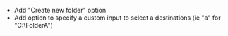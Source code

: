 * Add "Create new folder" option
* Add option to specify a custom input to select a destinations (ie "a" for "C:\FolderA")